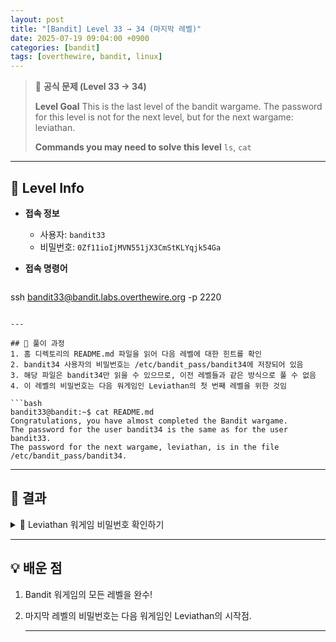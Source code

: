 ```yaml
---
layout: post
title: "[Bandit] Level 33 → 34 (마지막 레벨)"
date: 2025-07-19 09:04:00 +0900
categories: [bandit]
tags: [overthewire, bandit, linux]
---
```


> 📝 **공식 문제 (Level 33 → 34)**
>
> **Level Goal**
> This is the last level of the bandit wargame. The password for this level is not for the next level, but for the next wargame: leviathan.
>
> **Commands you may need to solve this level**
> `ls`, `cat`

---

## 🔐 Level Info

- **접속 정보**
  - 사용자: `bandit33`
  - 비밀번호: `0Zf11ioIjMVN551jX3CmStKLYqjk54Ga`
  
- **접속 명령어**

  ```bash
ssh bandit33@bandit.labs.overthewire.org -p 2220
  ```

---

## 🧪 풀이 과정
1. 홈 디렉토리의 README.md 파일을 읽어 다음 레벨에 대한 힌트를 확인
2. bandit34 사용자의 비밀번호는 /etc/bandit_pass/bandit34에 저장되어 있음
3. 해당 파일은 bandit34만 읽을 수 있으므로, 이전 레벨들과 같은 방식으로 풀 수 없음
4. 이 레벨의 비밀번호는 다음 워게임인 Leviathan의 첫 번째 레벨을 위한 것임

```bash
bandit33@bandit:~$ cat README.md 
Congratulations, you have almost completed the Bandit wargame.
The password for the user bandit34 is the same as for the user bandit33.
The password for the next wargame, leviathan, is in the file /etc/bandit_pass/bandit34.
```

---

## 🎯 결과

<details markdown="1">
<summary>👀 Leviathan 워게임 비밀번호 확인하기</summary>

```bash
gb8KRRCsshuZXI0tUuR6ypOFjiZbf3G8
```

</details>

---

## 💡 배운 점
1. Bandit 워게임의 모든 레벨을 완수!
2. 마지막 레벨의 비밀번호는 다음 워게임인 Leviathan의 시작점.

    ---
